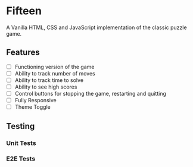 # Fifteen

A Vanilla HTML, CSS and JavaScript implementation of the classic puzzle game.

## Features

- [ ] Functioning version of the game
- [ ] Ability to track number of moves
- [ ] Ability to track time to solve
- [ ] Ability to see high scores
- [ ] Control buttons for stopping the game, restarting and quitting
- [ ] Fully Responsive
- [ ] Theme Toggle

## Testing

### Unit Tests

### E2E Tests
